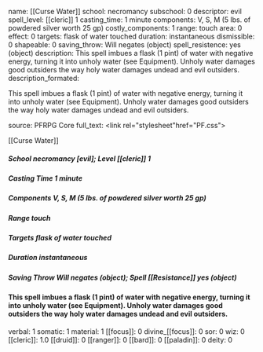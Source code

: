 name: [[Curse Water]]
school: necromancy
subschool: 0
descriptor: evil
spell_level: [[cleric]] 1
casting_time: 1 minute
components: V, S, M (5 lbs. of powdered silver worth 25 gp)
costly_components: 1
range: touch
area: 0
effect: 0
targets: flask of water touched
duration: instantaneous
dismissible: 0
shapeable: 0
saving_throw: Will negates (object)
spell_resistence: yes (object)
description: This spell imbues a flask (1 pint) of water with negative energy, turning it into unholy water (see Equipment). Unholy water damages good outsiders the way holy water damages undead and evil outsiders.
description_formated: <p>This spell imbues a flask (1 pint) of water with negative energy, turning it into unholy water (see Equipment). Unholy water damages good outsiders the way holy water damages undead and evil outsiders.</p>
source: PFRPG Core
full_text: <link rel="stylesheet"href="PF.css"><div class="heading"><p class="alignleft">[[Curse Water]]</p><div style="clear: both;"></div></div><div><h5><b>School </b>necromancy [evil]; <b>Level </b>[[cleric]] 1</h5><h5><b>Casting Time </b>1 minute</h5><h5><b>Components </b>V, S, M (5 lbs. of powdered silver worth 25 gp)</h5><h5><b>Range </b>touch</h5><h5><b>Targets </b> flask of water touched</h5><h5><b>Duration </b>instantaneous</h5><h5><b>Saving Throw </b>Will negates (object); <b>Spell [[Resistance]] </b>yes (object)</h5></div><div><h4><p>This spell imbues a flask (1 pint) of water with negative energy, turning it into unholy water (see Equipment). Unholy water damages good outsiders the way holy water damages undead and evil outsiders.</p></h4></div>
verbal: 1
somatic: 1
material: 1
[[focus]]: 0
divine_[[focus]]: 0
sor: 0
wiz: 0
[[cleric]]: 1.0
[[druid]]: 0
[[ranger]]: 0
[[bard]]: 0
[[paladin]]: 0
deity: 0
